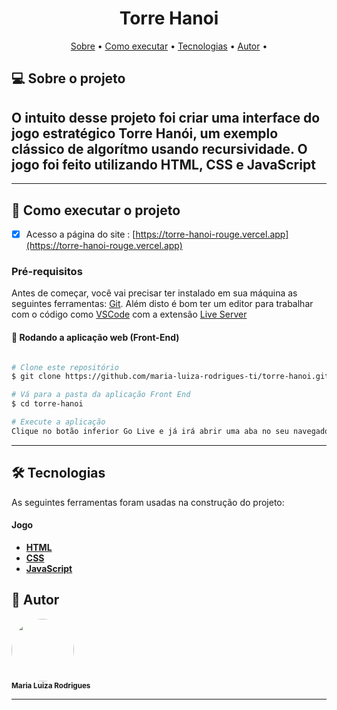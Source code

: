 <h1 align="center"> 
	Torre Hanoi
</h1>

<p align="center">
 <a href="#-sobre-o-projeto">Sobre</a> •
 <a href="#-como-executar-o-projeto">Como executar</a> • 
 <a href="#-tecnologias">Tecnologias</a> • 
 <a href="#-autor">Autor</a> • 
</p>

## 💻 Sobre o projeto

## O intuito desse projeto foi criar uma interface do jogo estratégico Torre Hanói, um exemplo clássico de algorítmo usando recursividade. O jogo foi feito utilizando HTML, CSS e JavaScript

---

## 🚀 Como executar o projeto

- [x] Acesso a página do site : [https://torre-hanoi-rouge.vercel.app](https://torre-hanoi-rouge.vercel.app)

### Pré-requisitos

Antes de começar, você vai precisar ter instalado em sua máquina as seguintes ferramentas:
[Git](https://git-scm.com).
Além disto é bom ter um editor para trabalhar com o código como [VSCode](https://code.visualstudio.com/) com a extensão [Live Server](https://marketplace.visualstudio.com/items?itemName=ritwickdey.LiveServer)

#### 🧭 Rodando a aplicação web (Front-End)

```bash

# Clone este repositório
$ git clone https://github.com/maria-luiza-rodrigues-ti/torre-hanoi.git

# Vá para a pasta da aplicação Front End
$ cd torre-hanoi

# Execute a aplicação
Clique no botão inferior Go Live e já irá abrir uma aba no seu navegador padrão
```

---

## 🛠 Tecnologias

As seguintes ferramentas foram usadas na construção do projeto:

#### **Jogo**

- **[HTML](https://developer.mozilla.org/pt-BR/docs/Web/HTML)**
- **[CSS](https://developer.mozilla.org/pt-BR/docs/Web/CSS)**
- **[JavaScript](https://developer.mozilla.org/pt-BR/docs/Web/JavaScript)**

## 🦸 Autor

 <img style="border-radius: 50%;" src="https://avatars.githubusercontent.com/u/86676797?v=4" width="100px;" alt=""/>
 <br />
 <sub><b>Maria Luiza Rodrigues</b></sub></a>

---
